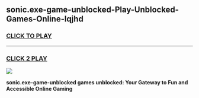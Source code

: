 
## sonic.exe-game-unblocked-Play-Unblocked-Games-Online-lqjhd
<h3>
<a href="https://premium76.site?title=sonic.exe-game-unblocked&ref=25A">CLICK TO PLAY</a></h3>
<hr>

<h3>
<a href="https://premium76.site?title=sonic.exe-game-unblocked&ref=25A">CLICK 2 PLAY</a>
  
</h3>

<a href="https://premium76.site?title=sonic.exe-game-unblocked&ref=25A"><img src="https://clearcache.store/games.png"></a>


**sonic.exe-game-unblocked games unblocked: Your Gateway to Fun and Accessible Online Gaming**
